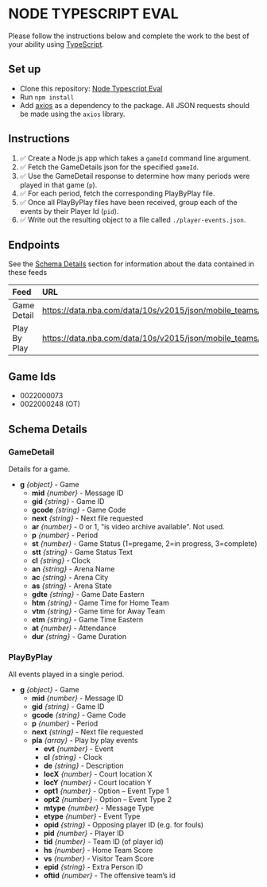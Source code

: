 # NODE TYPESCRIPT EVAL

Please follow the instructions below and complete the work to the best of your ability using [TypeScript](https://www.typescriptlang.org).

## Set up

- Clone this repository: [Node Typescript Eval](https://github.com/jgraup/node-ts-eval)
- Run `npm install`
- Add [axios](https://www.npmjs.com/package/axios) as a dependency to the package. All JSON requests should be made using the `axios` library.

## Instructions

1. ✅  Create a Node.js app which takes a `gameId` command line argument.
2. ✅  Fetch the GameDetails json for the specified `gameId`.
3. ✅  Use the GameDetail response to determine how many periods were played in that game  (`p`).
4. ✅  For each period, fetch the corresponding PlayByPlay file.
5. ✅  Once all PlayByPlay files have been received, group each of the events by their Player Id (`pid`).
6. ✅  Write out the resulting object to a file called `./player-events.json`.

## Endpoints

See the [Schema Details](#SchemaDetails) section for information about the data contained in these feeds

| Feed         | URL                                                                                                       | Schema                |
| :----------- | :-------------------------------------------------------------------------------------------------------- | :-------------------- |
| Game Detail  | https://data.nba.com/data/10s/v2015/json/mobile_teams/nba/2020/scores/gamedetail/[GAMEID]_gamedetail.json | [Schema](#GameDetail) |
| Play By Play | https://data.nba.com/data/10s/v2015/json/mobile_teams/nba/2020/scores/pbp/[GAMEID]_[PERIOD]_pbp.json      | [Schema](#PlayByPlay) |

## Game Ids

- 0022000073
- 0022000248 (OT)

## Schema Details

### GameDetail

Details for a game.

- **g** *{object}* - Game
  -  **mid** *{number}* - Message ID
  -  **gid** *{string}* - Game ID
  -  **gcode** *{string}* - Game Code
  -  **next** *{string}* - Next file requested
  -  **ar** *{number}* - 0 or 1, "is video archive available". Not used.
  -  **p** *{number}* - Period
  -  **st** *{number}* - Game Status (1=pregame, 2=in progress, 3=complete)
  -  **stt** *{string}* - Game Status Text
  -  **cl** *{string}* - Clock
  -  **an** *{string}* - Arena Name
  -  **ac** *{string}* - Arena City
  -  **as** *{string}* - Arena State
  -  **gdte** *{string}* - Game Date Eastern
  -  **htm** *{string}* - Game Time for Home Team
  -  **vtm** *{string}* - Game time for Away Team
  -  **etm** *{string}* - Game Time Eastern
  -  **at** *{number}* - Attendance
  -  **dur** *{string}* - Game Duration

### PlayByPlay

All events played in a single period.

- **g** *{object}* - Game
  -  **mid** *{number}* - Message ID
  -  **gid** *{string}* - Game ID
  -  **gcode** *{string}* - Game Code
  -  **p** *{number}* - Period
  -  **next** *{string}* - Next file requested
  -  **pla** *{array}* - Play by play events
      - **evt** *{number}* - Event
      - **cl** *{string}* - Clock
      - **de** *{string}* - Description
      - **locX** *{number}* - Court location X
      - **locY** *{number}* - Court location Y
      - **opt1** *{number}* - Option – Event Type 1
      - **opt2** *{number}* - Option – Event Type 2
      - **mtype** *{number}* - Message Type
      - **etype** *{number}* - Event Type
      - **opid** *{string}* - Opposing player ID (e.g. for fouls)
      - **pid** *{number}* - Player ID
      - **tid** *{number}* - Team ID (of player id)
      - **hs** *{number}* - Home Team Score
      - **vs** *{number}* - Visitor Team Score
      - **epid** *{string}* - Extra Person ID
      - **oftid** *{number}* - The offensive team’s id